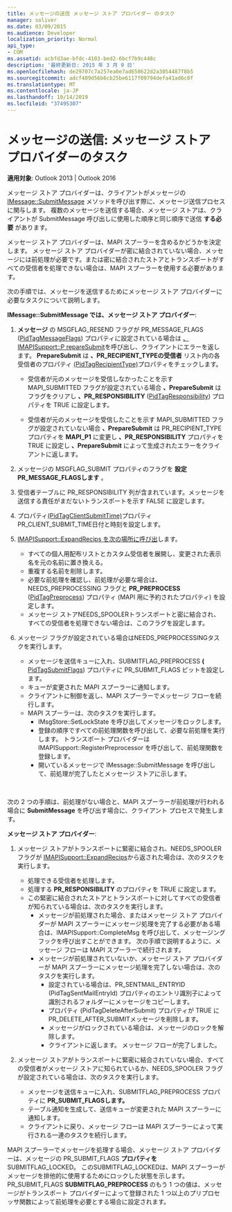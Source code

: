 ```yaml
---
title: メッセージの送信 メッセージ ストア プロバイダー のタスク
manager: soliver
ms.date: 03/09/2015
ms.audience: Developer
localization_priority: Normal
api_type:
- COM
ms.assetid: acbfd3ae-bfdc-4103-bed2-6bcf7b9c448c
description: '最終更新日: 2015 年 3 月 9 日'
ms.openlocfilehash: de29707c7a257ea0e7ad658622d2a3054487f8b5
ms.sourcegitcommit: adcf409d56b6cb25be6117f09794defa41ad6c0f
ms.translationtype: MT
ms.contentlocale: ja-JP
ms.lasthandoff: 10/14/2019
ms.locfileid: "37495307"
---
```

# <a name="sending-messages-message-store-provider-tasks"></a>メッセージの送信: メッセージ ストア プロバイダーのタスク

**適用対象**: Outlook 2013 | Outlook 2016 
  
メッセージ ストア プロバイダーは、クライアントがメッセージの [IMessage::SubmitMessage](imessage-submitmessage.md) メソッドを呼び出す際に、メッセージ送信プロセスに関与します。 複数のメッセージを送信する場合、メッセージ ストアは、クライアントが SubmitMessage 呼び出しに使用した順序と同じ順序で送信 **する必要** があります。 
  
メッセージ ストア プロバイダーは、MAPI スプーラーを含めるかどうかを決定します。 メッセージ ストア プロバイダーが密に結合されていない場合、メッセージには前処理が必要です。または密に結合されたストアとトランスポートがすべての受信者を処理できない場合は、MAPI スプーラーを使用する必要があります。 
  
次の手順では、メッセージを送信するためにメッセージ ストア プロバイダーに必要なタスクについて説明します。 
  
**IMessage::SubmitMessage では、メッセージ ストア プロバイダー**:
  
1. **メッセージ** の MSGFLAG_RESEND フラグが PR_MESSAGE_FLAGS ([PidTagMessageFlags](pidtagmessageflags-canonical-property.md)) プロパティに設定されている場合は [、IMAPISupport::P repareSubmit](imapisupport-preparesubmit.md)を呼び出し、クライアントにエラーを返します。 **PrepareSubmit** は **、PR_RECIPIENT_TYPEの受信者** リスト内の各受信者のプロパティ [(PidTagRecipientType)](pidtagrecipienttype-canonical-property.md)プロパティをチェックします。
    
   - 受信者が元のメッセージを受信しなかったことを示す MAPI_SUBMITTED フラグが設定されている場合 **、PrepareSubmit** はフラグをクリアし **、PR_RESPONSIBILITY** ([PidTagResponsibility](pidtagresponsibility-canonical-property.md)) プロパティを TRUE に設定します。 
    
   - 受信者が元のメッセージを受信したことを示す MAPI_SUBMITTED フラグが設定されていない場合 **、PrepareSubmit** は PR_RECIPIENT_TYPE プロパティを **MAPI_P1** に変更し **、PR_RESPONSIBILITY** プロパティを TRUE に設定し **、PrepareSubmit** によって生成されたエラーをクライアントに返します。 
    
2. メッセージの MSGFLAG_SUBMIT プロパティのフラグを **設定PR_MESSAGE_FLAGSします** 。 
    
3. 受信者テーブルに PR_RESPONSIBILITY 列が含まれています。メッセージを送信する責任がまだないトランスポートを示す FALSE に設定します。 
    
4. プロパティ[(PidTagClientSubmitTime)](pidtagclientsubmittime-canonical-property.md)プロパティPR_CLIENT_SUBMIT_TIME日付と時刻を設定します。 
    
5. [IMAPISupport::ExpandRecips を次の場所に呼び出](imapisupport-expandrecips.md)します。 
    
   - すべての個人用配布リストとカスタム受信者を展開し、変更された表示名を元の名前に置き換える。
   - 重複する名前を削除します。
   - 必要な前処理を確認し、前処理が必要な場合は、NEEDS_PREPROCESSING フラグと **PR_PREPROCESS** ([PidTagPreprocess](pidtagpreprocess-canonical-property.md)) プロパティ (MAPI 用に予約されたプロパティ) を設定します。 
   - メッセージ ストアNEEDS_SPOOLERトランスポートと密に結合され、すべての受信者を処理できない場合は、このフラグを設定します。 
    
6. メッセージ フラグが設定されている場合はNEEDS_PREPROCESSINGタスクを実行します。
    
   - メッセージを送信キューに入れ、SUBMITFLAG_PREPROCESS **(** [PidTagSubmitFlags](pidtagsubmitflags-canonical-property.md)) プロパティに PR_SUBMIT_FLAGS ビットを設定します。
   - キューが変更された MAPI スプーラーに通知します。
   - クライアントに制御を返し、MAPI スプーラーでメッセージ フローを続行します。 
   - MAPI スプーラーは、次のタスクを実行します。
     - IMsgStore::SetLockState を呼び出してメッセージをロックします。 
     - 登録の順序ですべての前処理関数を呼び出して、必要な前処理を実行します。 トランスポート プロバイダーは IMAPISupport::RegisterPreprocessor を呼び出して、前処理関数を登録します。 
     - 開いているメッセージで IMessage::SubmitMessage を呼び出して、前処理が完了したとメッセージ ストアに示します。

<br/>

次の 2 つの手順は、前処理がない場合と、MAPI スプーラーが前処理が行われる場合に **SubmitMessage** を呼び出す場合に、クライアント プロセスで発生します。 

**メッセージ ストア プロバイダー**:

1. メッセージ ストアがトランスポートに緊密に結合され、NEEDS_SPOOLER フラグが [IMAPISupport::ExpandRecips](imapisupport-expandrecips.md)から返された場合は、次のタスクを実行します。
    
   - 処理できる受信者を処理します。
   - 処理する **PR_RESPONSIBILITY** のプロパティを TRUE に設定します。 
   - この緊密に結合されたストアとトランスポートに対してすべての受信者が知られている場合は、次のタスクを実行します。
     - メッセージが前処理された場合、またはメッセージ ストア プロバイダーが MAPI スプーラーにメッセージ処理を完了する必要がある場合は、IMAPISupport::CompleteMsg を呼び出して、メッセージング フックを呼び出すことができます。 次の手順で説明するように、メッセージ フローは MAPI スプーラーで続行されます。  
     - メッセージが前処理されていないか、メッセージ ストア プロバイダーが MAPI スプーラーにメッセージ処理を完了しない場合は、次のタスクを実行します。
       - 設定されている場合は、PR_SENTMAIL_ENTRYID (PidTagSentMailEntryId) プロパティのエントリ識別子によって識別されるフォルダーにメッセージをコピーします。
       - プロパティ (PidTagDeleteAfterSubmit) プロパティが TRUE にPR_DELETE_AFTER_SUBMITメッセージを削除します。
       - メッセージがロックされている場合は、メッセージのロックを解除します。
       - クライアントに返します。 メッセージ フローが完了しました。 
   
2. メッセージ ストアがトランスポートに緊密に結合されていない場合、すべての受信者がメッセージ ストアに知られているか、NEEDS_SPOOLER フラグが設定されている場合は、次のタスクを実行します。
    
   - メッセージを送信キューに入れ、SUBMITFLAG_PREPROCESS プロパティに **PR_SUBMIT_FLAGSします。** 
   - テーブル通知を生成して、送信キューが変更された MAPI スプーラーに通知します。 
   - クライアントに戻り、メッセージ フローは MAPI スプーラーによって実行される一連のタスクを続行します。
    
MAPI スプーラーでメッセージを処理する場合、メッセージ ストア プロバイダーは、メッセージの PR_SUBMIT_FLAGS **プロパティを** SUBMITFLAG_LOCKED。 このSUBMITFLAG_LOCKEDは、MAPI スプーラーがメッセージを排他的に使用するためにロックした状態を示します。 PR_SUBMIT_FLAGS **SUBMITFLAG_PREPROCESS** のもう 1 つの値は、メッセージがトランスポート プロバイダーによって登録された 1 つ以上のプリプロセッサ関数によって前処理を必要とする場合に設定されます。 
  

